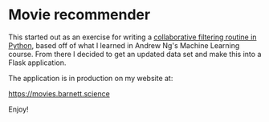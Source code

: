 # Movie recommender

This started out as an exercise for writing a [collaborative filtering
routine in
Python](https://github.com/wesbarnett/MachineLearning/blob/master/ex8/Anomaly%20Detection%20and%20Recommender%20Systems.ipynb),
based off of what I learned in Andrew Ng's Machine Learning course.
From there I decided to get an updated data set and make this into a
Flask application.

The application is in production on my website at:

https://movies.barnett.science

Enjoy!
